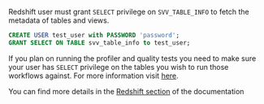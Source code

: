 Redshift user must grant `SELECT` privilege on `SVV_TABLE_INFO` to fetch the metadata of tables and views.

```sql
CREATE USER test_user with PASSWORD 'password';
GRANT SELECT ON TABLE svv_table_info to test_user;
```

If you plan on running the profiler and quality tests you need to make sure your user has `SELECT` privilege on the tables you wish to run those workflows against.  For more information visit [here](https://docs.aws.amazon.com/redshift/latest/dg/c_visibility-of-data.html).

You can find more details in the [Redshift section](https://docs.open-metadata.org/connectors/database/redshift) of the documentation 